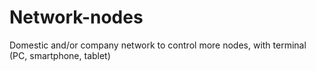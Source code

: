 # Network-nodes
Domestic and/or company network to control more nodes, with terminal (PC, smartphone, tablet)
